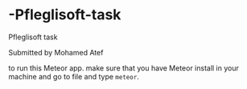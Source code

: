 # -Pfleglisoft-task
 Pfleglisoft task

Submitted by Mohamed Atef

to run this Meteor app.
make sure that you have Meteor install in your machine and go to file and type ```meteor```.
